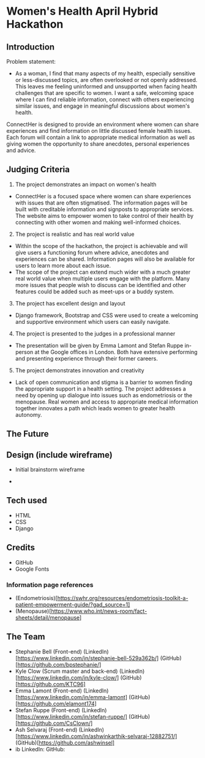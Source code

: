 # Women's Health April Hybrid Hackathon 

## Introduction

Problem statement:
- As a woman, I find that many aspects of my health, especially sensitive or less-discussed topics, are often overlooked or not openly addressed. This leaves me feeling uninformed and unsupported when facing health challenges that are specific to women. I want a safe, welcoming space where I can find reliable information, connect with others experiencing similar issues, and engage in meaningful discussions about women's health.

ConnectHer is designed to provide an environment where women can share experiences and find information on little discussed female health issues.
Each forum will contain a link to appropriate medical information as well as giving women the opportunity to share anecdotes, personal experiences and advice.

## Judging Criteria
1. The project demonstrates an impact on women's health
- ConnectHer is a focused space where women can share experiences with issues that are often stigmatised. The information pages will be built with creditable information and signposts to appropriate services. The website aims to empower women to take control of their health by connecting with other women and making well-informed choices.

2. The project is realistic and has real world value
- Within the scope of the hackathon, the project is achievable and will give users a functioning forum where advice, anecdotes and experiences can be shared. Information pages will also be available for users to learn more about each issue.
- The scope of the project can extend much wider with a much greater real world value when multiple users engage with the platform. Many more issues that people wish to discuss can be identified and other features could be added such as meet-ups or a buddy system.

3. The project has excellent design and layout 
- Django framework, Bootstrap and CSS were used to create a welcoming and supportive environment which users can easily navigate.

4. The project is presented to the judges in a professional manner
- The presentation will be given by Emma Lamont and Stefan Ruppe in-person at the Google offices in London. Both have extensive performing and presenting experience through their former careers. 


5. The project demonstrates innovation and creativity
- Lack of open communication and stigma is a barrier to women finding the appropriate support in a health setting. The project addresses a need by opening up dialogue into issues such as endometriosis or the menopause. Real women and access to appropriate medical information together innovates a path which leads women to greater health autonomy. 

## The Future


## Design (include wireframe)
- Initial brainstorm wireframe

- 

## Tech used
- HTML
- CSS
- Django

## Credits
- GitHub
- Google Fonts

### Information page references
- (Endometriosis)[https://swhr.org/resources/endometriosis-toolkit-a-patient-empowerment-guide/?gad_source=1] 
- (Menopause)[https://www.who.int/news-room/fact-sheets/detail/menopause]

## The Team
- Stephanie Bell (Front-end) (LinkedIn)[https://www.linkedin.com/in/stephanie-bell-529a362b/] (GitHub)[https://github.com/bpstephanie/]
- Kyle Clow (Scrum master and back-end) (LinkedIn)[https://www.linkedin.com/in/kyle-clow/] (GitHub)[https://github.com/KTC96]
- Emma Lamont (Front-end) (LinkedIn)[https://www.linkedin.com/in/emma-lamont] (GitHub)[https://github.com/elamont174]
- Stefan Ruppe (Front-end) (LinkedIn)[https://www.linkedin.com/in/stefan-ruppe/] (GitHub)[https://github.com/CsClown/]
- Ash Selvaraj (Front-end) (LinkedIn) [https://www.linkedin.com/in/ashwinkarthik-selvaraj-12882751/] (GitHub)[https://github.com/ashwinsel] 
- ib LinkedIn: GitHub: